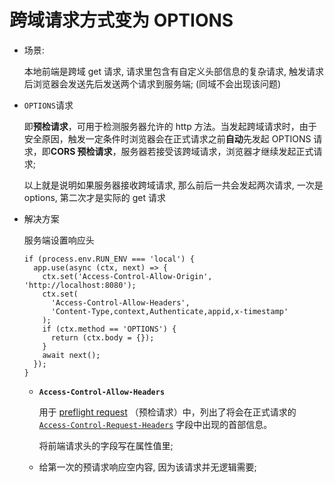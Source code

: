 # 跨域请求方式变为 OPTIONS

- 场景:

  本地前端是跨域 get 请求, 请求里包含有自定义头部信息的复杂请求, 触发请求后浏览器会发送先后发送两个请求到服务端; (同域不会出现该问题)

- `OPTIONS`请求

  即**预检请求**，可用于检测服务器允许的 http 方法。当发起跨域请求时，由于安全原因，触发一定条件时浏览器会在正式请求之前**自动**先发起 OPTIONS 请求，即**CORS 预检请求**，服务器若接受该跨域请求，浏览器才继续发起正式请求;

  以上就是说明如果服务器接收跨域请求, 那么前后一共会发起两次请求, 一次是 options, 第二次才是实际的 get 请求

- 解决方案

  服务端设置响应头

  ```
  if (process.env.RUN_ENV === 'local') {
    app.use(async (ctx, next) => {
      ctx.set('Access-Control-Allow-Origin', 'http://localhost:8080');
      ctx.set(
        'Access-Control-Allow-Headers',
        'Content-Type,context,Authenticate,appid,x-timestamp'
      );
      if (ctx.method == 'OPTIONS') {
        return (ctx.body = {});
      }
      await next();
    });
  }
  ```

  - **`Access-Control-Allow-Headers`**

    用于 [preflight request](https://developer.mozilla.org/zh-CN/docs/Glossary/Preflight_request) （预检请求）中，列出了将会在正式请求的 [`Access-Control-Request-Headers`](https://developer.mozilla.org/zh-CN/docs/Web/HTTP/Headers/Access-Control-Request-Headers) 字段中出现的首部信息。

    将前端请求头的字段写在属性值里;

  - 给第一次的预请求响应空内容, 因为该请求并无逻辑需要;
